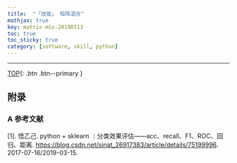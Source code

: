 ```yaml
---
title:  "「技能」 矩阵混合"
mathjax: true
key: matrix-mix-20190313
toc: true
toc_sticky: true
category: [software, skill, python]
---
```

<span id='head'></span>


-------------------  
[TOP](#head){: .btn .btn--primary }




## 附录
### A  参考文献  
[1]. 悟乙己. python + sklearn ︱分类效果评估——acc、recall、F1、ROC、回归、距离. <https://blog.csdn.net/sinat_26917383/article/details/75199996>. 2017-07-16/2019-03-15.    
